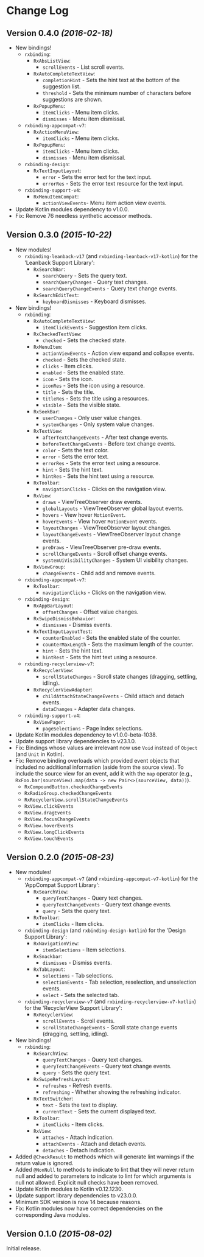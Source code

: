 Change Log
==========

Version 0.4.0 *(2016-02-18)*
----------------------------

 * New bindings!
    * `rxbinding`:
       * `RxAbsListView`:
          * `scrollEvents` - List scroll events.
       * `RxAutoCompleteTextView`:
          * `completionHint` - Sets the hint text at the bottom of the suggestion list.
          * `threshold` - Sets the minimum number of characters before suggestions are shown.
       * `RxPopupMenu`:
          * `itemClicks` - Menu item clicks.
          * `dismisses` - Menu item dismissal.
    * `rxbinding-appcompat-v7`:
       * `RxActionMenuView`:
          * `itemClicks` - Menu item clicks.
       * `RxPopupMenu`:
          * `itemClicks` - Menu item clicks.
          * `dismisses` - Menu item dismissal.
    * `rxbinding-design`:
       * `RxTextInputLayout`:
          * `error` - Sets the error text for the text input.
          * `errorRes` - Sets the error text resource for the text input.
    * `rxbinding-support-v4`:
       * `RxMenuItemCompat`:
          * `actionViewEvents`- Menu item action view events.
 * Update Kotlin modules dependency to v1.0.0.
 * Fix: Remove 76 needless synthetic accessor methods.


Version 0.3.0 *(2015-10-22)*
----------------------------

 * New modules!
    * `rxbinding-leanback-v17` (and `rxbinding-leanback-v17-kotlin`) for the 'Leanback Support Library':
       * `RxSearchBar`:
          * `searchQuery` - Sets the query text.
          * `searchQueryChanges` - Query text changes.
          * `searchQueryChangeEvents` - Query text change events.
       * `RxSearchEditText`:
          * `keyboardDismisses` - Keyboard dismisses.
 * New bindings!
    * `rxbinding`:
       * `RxAutoCompleteTextView`:
          * `itemClickEvents` - Suggestion item clicks.
       * `RxCheckedTextView`:
          * `checked` - Sets the checked state.
       * `RxMenuItem`:
          * `actionViewEvents` - Action view expand and collapse events.
          * `checked` - Sets the checked state.
          * `clicks` - Item clicks.
          * `enabled` - Sets the enabled state.
          * `icon` - Sets the icon.
          * `iconRes` - Sets the icon using a resource.
          * `title` - Sets the title.
          * `titleRes` - Sets the title using a resources.
          * `visible` - Sets the visible state.
       * `RxSeekBar`:
          * `userChanges` - Only user value changes.
          * `systemChanges` - Only system value changes.
       * `RxTextView`:
          * `afterTextChangeEvents` - After text change events.
          * `beforeTextChangeEvents` - Before text change events.
          * `color` - Sets the text color.
          * `error` - Sets the error text.
          * `errorRes` - Sets the error text using a resource.
          * `hint` - Sets the hint text.
          * `hintRes` - Sets the hint text using a resource.
       * `RxToolbar`:
          * `navigationClicks` - Clicks on the navigation view.
       * `RxView`:
          * `draws` - ViewTreeObserver draw events.
          * `globalLayouts` - ViewTreeObserver global layout events.
          * `hovers` - View hover `MotionEvent`.
          * `hoverEvents` - View hover `MotionEvent` events.
          * `layoutChanges` - ViewTreeObserver layout changes.
          * `layoutChangeEvents` - ViewTreeObserver layout change events.
          * `preDraws` - ViewTreeObserver pre-draw events.
          * `scrollChangeEvents` - Scroll offset change events.
          * `systemUiVisibilityChanges` - System UI visibility changes.
       * `RxViewGroup`:
          * `changeEvents` - Child add and remove events.
    * `rxbinding-appcompat-v7`:
       * `RxToolbar`:
          * `navigationClicks` - Clicks on the navigation view.
    * `rxbinding-design`:
       * `RxAppBarLayout`:
          * `offsetChanges` - Offset value changes.
       * `RxSwipeDismissBehavior`:
          * `dismisses` - Dismiss events.
       * `RxTextInputLayoutTest`:
          * `counterEnabled` - Sets the enabled state of the counter.
          * `counterMaxLength` - Sets the maximum length of the counter.
          * `hint` - Sets the hint text.
          * `hintRest` - Sets the hint text using a resource.
    * `rxbinding-recyclerview-v7`:
       * `RxRecyclerView`:
          * `scrollStateChanges` - Scroll state changes (dragging, settling, idling).
       * `RxRecyclerViewAdapter`:
          * `childAttachStateChangeEvents` - Child attach and detach events.
          * `dataChanges` - Adapter data changes.
    * `rxbinding-support-v4`:
       * `RxViewPager`:
          * `pageSelections` - Page index selections.
 * Update Kotlin modules dependency to v1.0.0-beta-1038.
 * Update support library dependencies to v23.1.0.
 * Fix: Bindings whose values are irrelevant now use `Void` instead of `Object` (and `Unit` in
   Kotlin).
 * Fix: Remove binding overloads which provided event objects that included no additional
   information (aside from the source view). To include the source view for an event, add it with
   the `map` operator (e.g., `RxFoo.bar(sourceView).map(data -> new Pair<>(sourceView, data))`).
    * `RxCompoundButton.checkedChangeEvents`
    * `RxRadioGroup.checkedChangeEvents`
    * `RxRecyclerView.scrollStateChangeEvents`
    * `RxView.clickEvents`
    * `RxView.dragEvents`
    * `RxView.focusChangeEvents`
    * `RxView.hoverEvents`
    * `RxView.longClickEvents`
    * `RxView.touchEvents`


Version 0.2.0 *(2015-08-23)*
----------------------------

 * New modules!
    * `rxbinding-appcompat-v7` (and `rxbinding-appcompat-v7-kotlin`) for the 'AppCompat Support Library':
       * `RxSearchView`:
          * `queryTextChanges` - Query text changes.
          * `queryTextChangeEvents` - Query text change events.
          * `query` - Sets the query text.
       * `RxToolbar`:
          * `itemClicks` - Item clicks.
    * `rxbinding-design` (and `rxbinding-design-kotlin`) for the 'Design Support Library':
       * `RxNavigationView`:
          * `itemSelections` - Item selections.
       * `RxSnackbar`:
          * `dismisses` - Dismiss events.
       * `RxTabLayout`:
          * `selections` - Tab selections.
          * `selectionEvents` - Tab selection, reselection, and unselection events.
          * `select` - Sets the selected tab.
    * `rxbinding-recyclerview-v7` (and `rxbinding-recyclerview-v7-kotlin`) for the 'RecyclerView Support Library':
       * `RxRecyclerView`:
          * `scrollEvents` - Scroll events.
          * `scrollStateChangeEvents` - Scroll state change events (dragging, settling, idling).
 * New bindings!
    * `rxbinding`:
       * `RxSearchView`:
          * `queryTextChanges` - Query text changes.
          * `queryTextChangeEvents` - Query text change events.
          * `query` - Sets the query text.
       * `RxSwipeRefreshLayout`:
          * `refreshes` - Refresh events.
          * `refreshing` - Whether showing the refreshing indicator.
       * `RxTextSwitcher`:
          * `text` - Sets the text to display.
          * `currentText` - Sets the current displayed text.
       * `RxToolbar`:
          * `itemClicks` - Item clicks.
       * `RxView`:
          * `attaches` - Attach indication.
          * `attachEvents` - Attach and detach events.
          * `detaches` - Detach indication.
 * Added `@CheckResult` to methods which will generate lint warnings if the return value is ignored.
 * Added `@NonNull` to methods to indicate to lint that they will never return null and added to parameters
   to indicate to lint for which arguments is null not allowed. Explicit null checks have been removed.
 * Update Kotlin modules to Kotlin v0.12.1230.
 * Update support library dependencies to v23.0.0.
 * Minimum SDK version is now 14 because reasons.
 * Fix: Kotlin modules now have correct dependencies on the corresponding Java modules.


Version 0.1.0 *(2015-08-02)*
----------------------------

Initial release.
